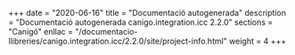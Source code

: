 +++
date        = "2020-06-16"
title       = "Documentació autogenerada"
description = "Documentació autogenerada canigo.integration.icc 2.2.0"
sections    = "Canigó"
enllac		= "/documentacio-llibreries/canigo.integration.icc/2.2.0/site/project-info.html"
weight      = 4
+++
